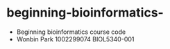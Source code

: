 # beginning-bioinformatics-
- Beginning bioinformatics course code 
- Wonbin Park 1002299074 BIOL5340-001
